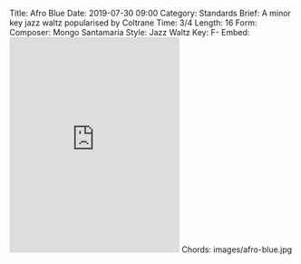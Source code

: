 Title: Afro Blue
Date: 2019-07-30 09:00
Category: Standards
Brief: A minor key jazz waltz popularised by Coltrane
Time: 3/4
Length: 16
Form:
Composer: Mongo Santamaria
Style: Jazz Waltz
Key: F-
Embed: <iframe src="https://open.spotify.com/embed/user/thatdavidmiller/playlist/4walIvVfIM9emSLjjAhTuH" width="300" height="380" frameborder="0" allowtransparency="true" allow="encrypted-media"></iframe>
Chords: images/afro-blue.jpg
